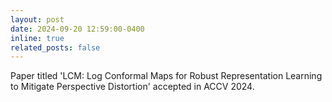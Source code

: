 ```yaml
---
layout: post
date: 2024-09-20 12:59:00-0400
inline: true
related_posts: false
---
```


Paper titled 'LCM: Log Conformal Maps for Robust Representation Learning to Mitigate Perspective Distortion' accepted in ACCV 2024. 
